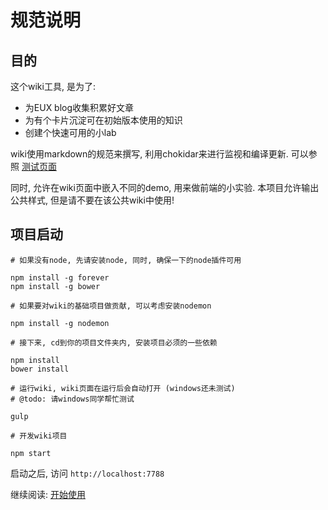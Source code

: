 # 规范说明

## 目的

这个wiki工具, 是为了:

* 为EUX blog收集积累好文章
* 为有个卡片沉淀可在初始版本使用的知识
* 创建个快速可用的小lab

wiki使用markdown的规范来撰写, 利用chokidar来进行监视和编译更新. 可以参照 [测试页面](get-started/test-markdown-page/index)
 
同时, 允许在wiki页面中嵌入不同的demo, 用来做前端的小实验.
本项目允许输出公共样式, 但是请不要在该公共wiki中使用!

## 项目启动

    # 如果没有node, 先请安装node, 同时, 确保一下的node插件可用
    
    npm install -g forever
    npm install -g bower
    
    # 如果要对wiki的基础项目做贡献, 可以考虑安装nodemon
    
    npm install -g nodemon
    
    # 接下来, cd到你的项目文件夹内, 安装项目必须的一些依赖

    npm install
    bower install
    
    # 运行wiki, wiki页面在运行后会自动打开 (windows还未测试) 
    # @todo: 请windows同学帮忙测试   
    
    gulp 
    
    # 开发wiki项目
    
    npm start
    
    
启动之后, 访问 `http://localhost:7788`
    
继续阅读: 
[开始使用](get-started/index)